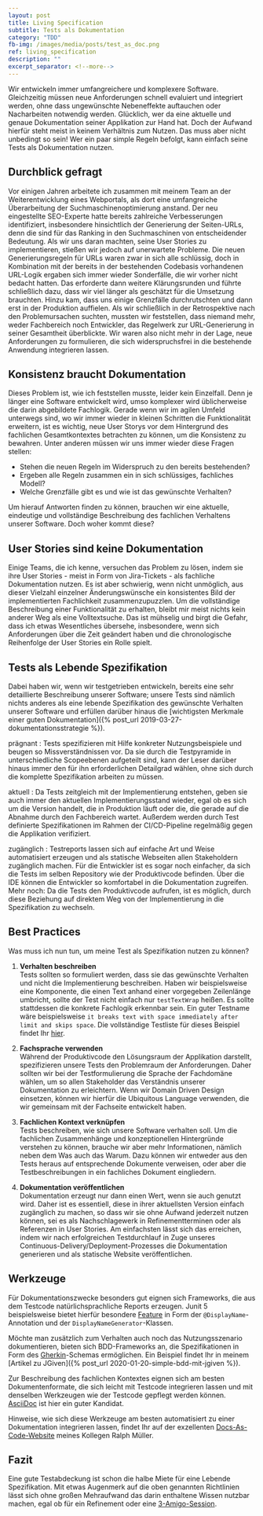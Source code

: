 ```yaml
---
layout: post
title: Living Specification
subtitle: Tests als Dokumentation
category: "TDD"
fb-img: /images/media/posts/test_as_doc.png
ref: living_specification
description: ""
excerpt_separator: <!--more-->
---
```

Wir entwickeln immer umfangreichere und komplexere Software. Gleichzeitig müssen neue Anforderungen schnell evaluiert und integriert werden, ohne dass ungewünschte Nebeneffekte auftauchen oder Nacharbeiten notwendig werden. Glücklich, wer da eine aktuelle und genaue Dokumentation seiner Applikation zur Hand hat. Doch der Aufwand hierfür steht meist in keinem Verhältnis zum Nutzen. Das muss aber nicht unbedingt so sein!
Wer ein paar simple Regeln befolgt, kann einfach seine Tests als Dokumentation nutzen.

<!--more-->

## Durchblick gefragt
Vor einigen Jahren arbeitete ich zusammen mit meinem Team an der Weiterentwicklung eines Webportals, als dort eine umfangreiche Überarbeitung der Suchmaschinenoptimierung anstand. Der neu eingestellte SEO-Experte hatte bereits zahlreiche Verbesserungen identifiziert, insbesondere hinsichtlich der Generierung der Seiten-URLs, denn die sind für das Ranking in den Suchmaschinen von entscheidender Bedeutung. Als wir uns daran machten, seine User Stories zu implementieren, stießen wir jedoch auf unerwartete Probleme. Die neuen Generierungsregeln für URLs waren zwar in sich alle schlüssig, doch in Kombination mit der bereits in der bestehenden Codebasis vorhandenen URL-Logik ergaben sich immer wieder Sonderfälle, die wir vorher nicht bedacht hatten. Das erforderte dann weitere Klärungsrunden und führte schließlich dazu, dass wir viel länger als geschätzt für die Umsetzung brauchten. Hinzu kam, dass uns einige Grenzfälle durchrutschten und dann erst in der Produktion auffielen. Als wir schließlich in der Retrospektive nach den Problemursachen suchten, mussten wir feststellen, dass niemand mehr, weder Fachbereich noch Entwickler, das Regelwerk zur URL-Generierung in seiner Gesamtheit überblickte. Wir waren also nicht mehr in der Lage, neue Anforderungen zu formulieren, die sich widerspruchsfrei in die bestehende Anwendung integrieren lassen.

## Konsistenz braucht Dokumentation
Dieses Problem ist, wie ich feststellen musste, leider kein Einzelfall.
Denn je länger eine Software entwickelt wird, umso komplexer wird üblicherweise die darin abgebildete Fachlogik. Gerade wenn wir im agilen Umfeld unterwegs sind, wo wir immer wieder in kleinen Schritten die Funktionalität erweitern, ist es wichtig, neue User Storys vor dem Hintergrund des fachlichen Gesamtkontextes betrachten zu können, um die Konsistenz zu bewahren. Unter anderen müssen wir uns immer wieder diese Fragen stellen:

* Stehen die neuen Regeln im Widerspruch zu den bereits bestehenden?
* Ergeben alle Regeln zusammen ein in sich schlüssiges, fachliches Modell?
* Welche Grenzfälle gibt es und wie ist das gewünschte Verhalten?

Um hierauf Antworten finden zu können, brauchen wir eine aktuelle, eindeutige und vollständige Beschreibung des fachlichen Verhaltens unserer Software. Doch woher kommt diese?

## User Stories sind keine Dokumentation
Einige Teams, die ich kenne, versuchen das Problem zu lösen, indem sie ihre User Stories - meist in Form von Jira-Tickets - als fachliche Dokumentation nutzen. Es ist aber schwierig, wenn nicht unmöglich, aus dieser Vielzahl einzelner Änderungswünsche ein konsistentes Bild der implementierten Fachlichkeit zusammenzupuzzlen. Um die vollständige Beschreibung einer Funktionalität zu erhalten, bleibt mir meist nichts kein anderer Weg als eine Volltextsuche. Das ist mühselig und birgt die Gefahr, dass ich etwas Wesentliches übersehe, insbesondere, wenn  sich Anforderungen über die Zeit geändert haben und die chronologische Reihenfolge der User Stories ein Rolle spielt.

## Tests als Lebende Spezifikation
Dabei haben wir, wenn wir testgetrieben entwickeln, bereits eine sehr detaillierte Beschreibung unserer Software; unsere Tests sind nämlich nichts anderes als eine lebende Spezifikation des gewünschte Verhalten unserer Software und erfüllen darüber hinaus die [wichtigsten Merkmale einer guten Dokumentation]({% post_url 2019-03-27-dokumentationsstrategie %}).

prägnant
: Tests spezifizieren mit Hilfe konkreter Nutzungsbeispiele und beugen so Missverständnissen vor. Da sie durch die Testpyramide in unterschiedliche Scopeebenen aufgeteilt sind, kann der Leser darüber hinaus immer den für ihn erforderlichen Detailgrad wählen, ohne sich durch die komplette Spezifikation arbeiten zu müssen.

aktuell
: Da Tests zeitgleich mit der Implementierung entstehen, geben sie auch immer den aktuellen Implementierungsstand wieder, egal ob es sich um die Version handelt, die in Produktion läuft oder die, die gerade auf die Abnahme durch den Fachbereich wartet. Außerdem werden durch Test definierte Spezifikationen im Rahmen der CI/CD-Pipeline regelmäßig gegen die Applikation verifiziert.

zugänglich
: Testreports lassen sich auf einfache Art und Weise automatisiert erzeugen und als statische Webseiten allen Stakeholdern zugänglich machen. Für die Entwickler ist es sogar noch einfacher, da sich die Tests im selben Repository wie der Produktivcode befinden. Über die IDE können die Entwickler so komfortabel in die Dokumentation zugreifen. Mehr noch: Da die Tests den Produktivcode aufrufen, ist es möglich, durch diese Beziehung auf direktem Weg von der Implementierung in die Spezifikation zu wechseln.

## Best Practices

Was muss ich nun tun, um meine Test als Spezifikation nutzen zu können?

1. **Verhalten beschreiben**  
Tests sollten so formuliert werden, dass sie das gewünschte Verhalten und nicht die Implementierung beschreiben. Haben wir beispielsweise eine Komponente, die einen Text anhand einer vorgegeben Zeilenlänge umbricht, sollte der Test nicht einfach nur `testTextWrap` heißen. Es sollte stattdessen die konkrete Fachlogik erkennbar sein. Ein guter Testname wäre beispielsweise `it breaks text with space immediately after limit and skips space`. Die vollständige Testliste für dieses Beispiel findet Ihr [hier](https://github.com/cfisch3r/wordwrap/blob/master/test/wordwrap_test.js).

2. **Fachsprache verwenden**  
Während der Produktivcode den Lösungsraum der Applikation darstellt, spezifizieren unsere Tests den Problemraum der Anforderungen. Daher sollten wir bei der Testformulierung die Sprache der Fachdomäne wählen, um so allen Stakeholder das Verständnis unserer Dokumentation zu erleichtern. Wenn wir Domain Driven Design einsetzen, können wir hierfür die Ubiquitous Language verwenden, die wir gemeinsam mit der Fachseite entwickelt haben.

3. **Fachlichen Kontext verknüpfen**  
Tests beschreiben, wie sich unsere Software verhalten soll. Um die fachlichen Zusammenhänge und konzeptionellen Hintergründe verstehen zu können, brauche wir aber mehr Informationen, nämlich neben dem Was auch das Warum. Dazu können wir entweder aus den Tests heraus auf entsprechende Dokumente verweisen, oder aber die Testbeschreibungen in ein fachliches Dokument eingliedern.  

4. **Dokumentation veröffentlichen**  
Dokumentation erzeugt nur dann einen Wert, wenn sie auch genutzt wird. Daher ist es essentiell, diese in ihrer aktuellsten Version einfach zugänglich zu machen, so dass wir sie ohne Aufwand jederzeit nutzen können, sei es als Nachschlagewerk in Refinementterminen oder als Referenzen in User Stories. Am einfachsten lässt sich das erreichen, indem wir nach erfolgreichen Testdurchlauf in Zuge unseres Continuous-Delivery/Deployment-Prozesses die Dokumentation generieren und als statische Website veröffentlichen.

## Werkzeuge
Für Dokumentationszwecke besonders gut eignen sich Frameworks, die aus dem Testcode natürlichsprachliche Reports erzeugen. Junit 5 beispielsweise bietet hierfür besondere [Feature](https://junit.org/junit5/docs/current/user-guide/#writing-tests-display-names) in Form der `@DisplayName`-Annotation und der `DisplayNameGenerator`-Klassen.

Möchte man zusätzlich zum Verhalten auch noch das Nutzungsszenario dokumentieren, bieten sich BDD-Frameworks an, die Spezifikationen in Form des [Gherkin](https://cucumber.io/docs/gherkin/reference/)-Schemas ermöglichen. Ein Beispiel findet Ihr in meinem [Artikel zu JGiven]({% post_url 2020-01-20-simple-bdd-mit-jgiven %}).

Zur Beschreibung des fachlichen Kontextes eignen sich am besten Dokumentenformate, die sich leicht mit Testcode integrieren lassen und mit denselben Werkzeugen wie der Testcode gepflegt werden können. [AsciiDoc](https://asciidoctor.org) ist hier ein guter Kandidat.

Hinweise, wie sich diese Werkzeuge am besten automatisiert zu einer Dokumentation integrieren lassen, findet Ihr auf der exzellenten [Docs-As-Code-Website](https://docs-as-co.de) meines Kollegen Ralph Müller.

## Fazit
Eine gute Testabdeckung ist schon die halbe Miete für eine Lebende Spezifikation. Mit etwas Augenmerk auf die oben genannten Richtlinien lässt sich ohne großen Mehraufwand das darin enthaltene Wissen nutzbar machen, egal ob für ein Refinement oder eine [3-Amigo-Session](https://www.agilealliance.org/glossary/three-amigos/).
